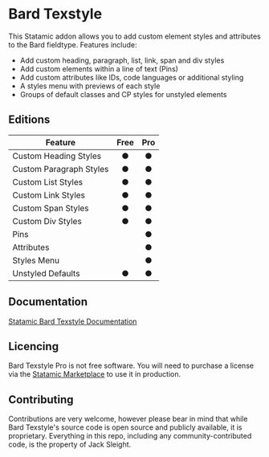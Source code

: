<!-- statamic:hide -->

# Bard Texstyle

<!-- /statamic:hide -->

This Statamic addon allows you to add custom element styles and attributes to the Bard fieldtype. Features include:

* Add custom heading, paragraph, list, link, span and div styles
* Add custom elements within a line of text (Pins)
* Add custom attributes like IDs, code languages or additional styling
* A styles menu with previews of each style
* Groups of default classes and CP styles for unstyled elements

## Editions

| Feature                  | Free | Pro   |
| ------------------------ | :--: | :---: |
| Custom Heading Styles    | ●    | ●     |
| Custom Paragraph Styles  | ●    | ●     |
| Custom List Styles       | ●    | ●     |
| Custom Link Styles       | ●    | ●     |
| Custom Span Styles       | ●    | ●     |
| Custom Div Styles        | ●    | ●     |
| Pins                     |      | ●     |
| Attributes               |      | ●     |
| Styles Menu              |      | ●     |
| Unstyled Defaults        | ●    | ●     |

## Documentation

[Statamic Bard Texstyle Documentation](https://jacksleight.dev/docs/bard-texstyle/)

<!-- statamic:hide -->

## Licencing

Bard Texstyle Pro is not free software. You will need to purchase a license via the [Statamic Marketplace](https://statamic.com/addons/jacksleight/bard-texstyle) to use it in production.

## Contributing

Contributions are very welcome, however please bear in mind that while Bard Texstyle's source code is open source and publicly available, it is proprietary. Everything in this repo, including any community-contributed code, is the property of Jack Sleight.


<!-- /statamic:hide -->
